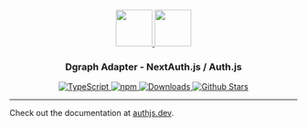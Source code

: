 <p align="center">
  <br/>
  <a href="https://authjs.dev" target="_blank">
    <img height="64px" src="https://authjs.dev/img/logo/logo-sm.png" />
  </a>
  <a href="https://dgraph.io" target="_blank">
    <img height="64px" src="https://authjs.dev/img/adapters/dgraph.svg"/>
  </a>
  <h3 align="center"><b>Dgraph Adapter</b> - NextAuth.js / Auth.js</a></h3>
  <p align="center" style="align: center;">
    <a href="https://npm.im/@next-auth/dgraph-adapter">
      <img src="https://img.shields.io/badge/TypeScript-blue?style=flat-square" alt="TypeScript" />
    </a>
    <a href="https://npm.im/@next-auth/dgraph-adapter">
      <img alt="npm" src="https://img.shields.io/npm/v/@next-auth/dgraph-adapter?color=green&label=@next-auth/dgraph-adapter&style=flat-square">
    </a>
    <a href="https://www.npmtrends.com/@next-auth/dgraph-adapter">
      <img src="https://img.shields.io/npm/dm/@next-auth/dgraph-adapter?label=%20downloads&style=flat-square" alt="Downloads" />
    </a>
    <a href="https://github.com/nextauthjs/next-auth/stargazers">
      <img src="https://img.shields.io/github/stars/nextauthjs/next-auth?style=flat-square" alt="Github Stars" />
    </a>
  </p>
</p>

---

Check out the documentation at [authjs.dev](https://authjs.dev/reference/adapter/dgraph).
